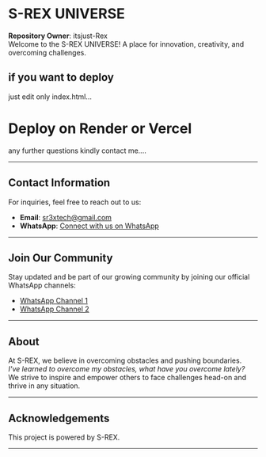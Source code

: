 # S-REX UNIVERSE

**Repository Owner**: itsjust-Rex  
Welcome to the S-REX UNIVERSE! A place for innovation, creativity, and overcoming challenges.
## if you want to deploy
just edit only index.html...
# Deploy on Render or Vercel
any further questions kindly contact me....

---

## Contact Information

For inquiries, feel free to reach out to us:

- **Email**: [sr3xtech@gmail.com](mailto:sr3xtech@gmail.com)
- **WhatsApp**: [Connect with us on WhatsApp](https://wa.me/+2348132160559)

---

## Join Our Community

Stay updated and be part of our growing community by joining our official WhatsApp channels:

- [WhatsApp Channel 1](https://whatsapp.com/channel/0029Vb5xd6CKWEKmgOC0XJ03)
- [WhatsApp Channel 2](https://whatsapp.com/channel/0029Vb1ggsuLtOj9NHrH8K0c)

---

## About

At S-REX, we believe in overcoming obstacles and pushing boundaries.  
*I've learned to overcome my obstacles, what have you overcome lately?*  
We strive to inspire and empower others to face challenges head-on and thrive in any situation.

---

## Acknowledgements

This project is powered by S-REX.

---

